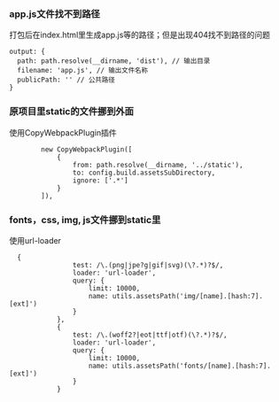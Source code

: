 
### app.js文件找不到路径
打包后在index.html里生成app.js等的路径；但是出现404找不到路径的问题
```
output: {
  path: path.resolve(__dirname, 'dist'), // 输出目录
  filename: 'app.js', // 输出文件名称
  publicPath: '' // 公共路径
}
```
### 原项目里static的文件挪到外面
使用CopyWebpackPlugin插件
```
        new CopyWebpackPlugin([
            {
                from: path.resolve(__dirname, '../static'),
                to: config.build.assetsSubDirectory,
                ignore: ['.*']
            }
        ]),
```
### fonts，css, img, js文件挪到static里
使用url-loader
```
  {
                test: /\.(png|jpe?g|gif|svg)(\?.*)?$/,
                loader: 'url-loader',
                query: {
                    limit: 10000,
                    name: utils.assetsPath('img/[name].[hash:7].[ext]')
                }
            },
            {
                test: /\.(woff2?|eot|ttf|otf)(\?.*)?$/,
                loader: 'url-loader',
                query: {
                    limit: 10000,
                    name: utils.assetsPath('fonts/[name].[hash:7].[ext]')
                }
            }
```
